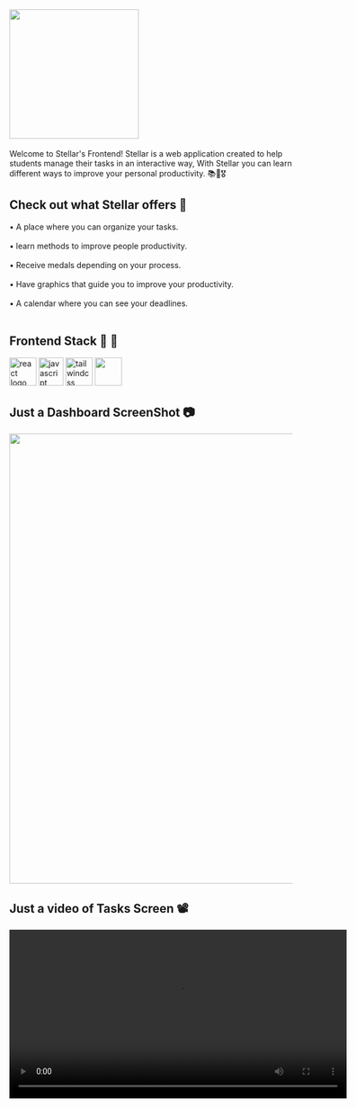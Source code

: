 ## <img src="https://github.com/user-attachments/assets/84706774-009a-4879-aa7c-cc874fd540eb" width="230">  ##

Welcome to Stellar's Frontend! Stellar is a web application created to help students manage their tasks in an interactive way, With Stellar you can learn different ways to improve your personal productivity. 📚🌠🎖️


##  Check out what Stellar offers 👀 ##

<p align="left">• A place where you can organize your tasks. <br><br>
• learn methods to improve people productivity. <br><br>
• Receive medals depending on your process. <br><br>
• Have graphics that guide you to improve your productivity. <br><br>
• A calendar where you can see your deadlines. <br><br> 

## Frontend Stack 🧬 🌌 ##
<div align="left">
  <img width="48" src="https://cdn.jsdelivr.net/gh/devicons/devicon/icons/react/react-original.svg" height="50" alt="react logo"  />
  <img width="44" src="https://cdn.jsdelivr.net/gh/devicons/devicon/icons/javascript/javascript-original.svg" height="50" alt="javascript logo"  />
  <img width="48" src="https://cdn.simpleicons.org/tailwindcss/06B6D4" height="50" alt="tailwindcss logo"  />
  <img width="48" src="https://github.com/user-attachments/assets/2f6467e2-9ad5-4f7b-8e86-2a4fde9cc72b" height="50" />
</div>

## Just a Dashboard ScreenShot 📷 ## 

<img src="https://github.com/user-attachments/assets/38fa90ad-7475-4c08-8578-ef90da4ee776" width="800" />

## Just a video of Tasks Screen 📽️ ##

<video src="https://github.com/user-attachments/assets/dfa9e867-5267-4371-8fda-062ed276f7a6" width="600" />

